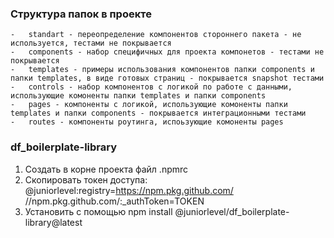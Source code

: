 ### Структура папок в проекте

    -   standart - переопределение компонентов стороннего пакета - не используется, тестами не покрывается
    -   components - набор специфичных для проекта компонетов - тестами не покрывается
    -   templates - примеры использования компонентов папки components и папки templates, в виде готовых страниц - покрывается snapshot тестами
    -   controls - набор компонентов с логикой по работе с данными, использующие комоненты папки templates и папки components
    -   pages - компоненты с логикой, использующие комоненты папки templates и папки components - покрывается интеграционными тестами
    -   routes - компоненты роутинга, испоьзующие комоненты pages

### df_boilerplate-library

1. Создать в корне проекта файл .npmrc
2. Скопировать токен доступа: 
@juniorlevel:registry=https://npm.pkg.github.com/
//npm.pkg.github.com/:_authToken=TOKEN
3. Установить с помощью npm install @juniorlevel/df_boilerplate-library@latest

